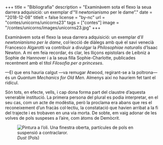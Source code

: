 +++
title = "Bibliografia"
description = "Examinàvem sota el flexo la seua darrera adquisició: un exemplar d’“Il newtonianismo per le dame”."
date = "2018-12-08"
titleIt = false
license = "by-nc"
url = "contes/unicorns/unicorns23"
tags = ["contes"]
image = "/contes/unicorns/images/unicorns23.jpg"
+++

Examinàvem sota el flexo la seua darrera adquisició: un exemplar d’*Il newtonianismo per le dame*, col·lecció de diàlegs amb què el savi venecià Francesco Algarotti va contribuir a divulgar la *Philosophiae naturalis* d’Isaac Newton. A mi em feia recordar, és clar, les lliçons epistolars de Leibniz a Sophie de Hannover i a la seua filla Sophie-Charlotte, publicades recentment amb el títol *Filosofia per a princeses*.

—El que ens hauria calgut —va remugar Atwood, regirant-se a la poltrona— és un *Quantum Mechanics for Old Men*. Almenys així no hauríem fet tant el ridícul.

Són tots, en efecte, vells, i cap dona forma part del claustre d’aquesta venerable institució. La primera persona del plural es podia interpretar, en el seu cas, com un acte de modèstia, però la proclama era abans que res el reconeixement d’un fracàs col·lectiu, la constatació que havien arribat a la fi del trajecte i es trobaven en una via morta. De sobte, em vaig adonar de les volves de pols suspeses a l’aire, com àtoms de Demòcrit.

<figure class="illustration"><img src="/contes/unicorns/images/unicorns23.jpg" alt="Pintura a l’oli. Una finestra oberta, partícules de pols en suspensió a contraclaror."><figcaption><em>Dust</em> (Pols)</figcaption></figure>

